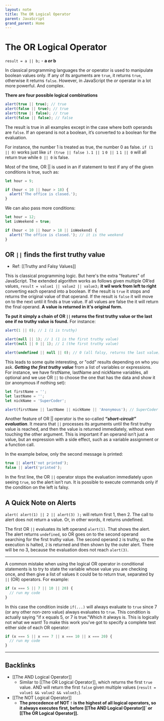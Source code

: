 ```yaml
---
layout: note
title: The OR Logical Operator
parent: JavaScript
grand_parent: Home
---
```


# The OR Logical Operator

`result = a || b;` - **a _or_ b**

In classical programming languages the _or_ operator is used to manipulate boolean values only. If any of its arguments are `true`, it returns `true`, otherwise it returns `false`. However, in JavaScript the _or_ operatar in a lot more powerful. And complex.

**There are four possible logical combinations**

```js
alert(true || true); // true
alert(false || true); // true
alert(true || false); // true
alert(false || false); // false
```

The result is true in all examples except in the case where both operands are `false`. If an operand is not a boolean, it’s converted to a boolean for the evaluation.

For instance, the number 1 is treated as true, the number 0 as false. `if (1 || 0)` works just like `if (true || false )`. `1 || 1` `0 || 1` `1 || 0` will all return true while `0 || 0` is false.

Most of the time, OR || is used in an if statement to test if any of the given conditions is true, such as:

```js
let hour = 9;

if (hour < 10 || hour > 18) {
  alert('The office is closed.');
}
```

We can also pass more conditions:

```js
let hour = 12;
let isWeekend = true;

if (hour < 10 || hour > 18 || isWeekend) {
  alert('The office is closed.'); // it is the weekend
}
```

## OR `||` finds the first truthy value

- Ref: [[Truthy and Falsy Values]]

This is classical programming logic. But here's the extra "features" of JavaScript. The extended algorithm works as follows given multiple OR’ed values, `result = value1 || value2 || value3;` **it wil work from left to right** converting each operand into a boolean. If the result is `true` it stops and returns the original value of that operand. If the result is `false` it will move on to the next until it finds a true value. If all values are false the it will return the final operand. **A value is returned in it's original form.**

**To put it simply a chain of OR `||` returns the first truthy value or the last one if no truthy value is found.** For instance:

```js
alert(1 || 0); // 1 (1 is truthy)

alert(null || 1); // 1 (1 is the first truthy value)
alert(null || 0 || 1); // 1 (the first truthy value)

alert(undefined || null || 0); // 0 (all falsy, returns the last value)
```

This leads to some quite interesting, or "odd" results depending on who you ask. **_Getting the first truthy value_** from a list of variables or expressions. For instance, we have firstName, lastName and nickName variables, all optional and we use OR `||` to choose the one that has the data and show it (or anonymous if nothing set):

```js
let firstName = '';
let lastName = '';
let nickName = 'SuperCoder';

alert(firstName || lastName || nickName || 'Anonymous'); // SuperCoder
```

Another feature of OR || operator is the so-called **_“short-circuit” evaluation_**. It means that `||` processes its arguments until the first truthy value is reached, and then the value is returned immediately, without even touching the other argument. This is important if an operand isn’t just a value, but an expression with a side effect, such as a variable assignment or a function call.

In the example below, only the second message is printed:

```js
true || alert('not printed');
false || alert('printed');
```

In the first line, the OR `||` operator stops the evaluation immediately upon seeing `true`, so the alert isn’t run. It is possible to execute commands only if the condition on the left is falsy.

## A Quick Note on Alerts

`alert( alert(1) || 2 || alert(3) );` will return first 1, then 2. The call to alert does not return a value. Or, in other words, it returns undefined.

The first OR `||` evaluates its left operand `alert(1)`. That shows the alert.
The alert returns `undefined`, so OR goes on to the second operand searching for the first truthy value.
The second operand `2` is truthy, so the execution is halted, `2` is returned and then shown by the outer alert.
There will be no 3, because the evaluation does not reach `alert(3)`.

---

A common mistake when using the logical OR operator in conditional statements is to try to state the variable whose value you are checking once, and then give a list of values it could be to return true, separated by `||` (OR) operators. For example:

```js
if (x === 5 || 7 || 10 || 20) {
  // run my code
}
```

In this case the condition inside `if(...)` will always evaluate to `true` since 7 (or any other non-zero value) always evaluates to `true`. This condition is actually saying "if x equals 5, or 7 is true."Which it always is. This is logically not what we want! To make this work you've got to specify a complete test either side of each OR operator:

```js
if (x === 5 || x === 7 || x === 10 || x === 20) {
  // run my code
}
```

---
## Backlinks
* [[The AND Logical Operator]]
	* Similar to [[The OR Logical Operator]], which returns the first `true` value. AND will return the first `false` given multiple values (`result = value1 && value2 && value3;`).
* [[The NOT Logical Operator]]
	* **The precedence of NOT `!` is the highest of all logical operators, so it always executes first, before [[The AND Logical Operator]]\` or [[The OR Logical Operator]].**


